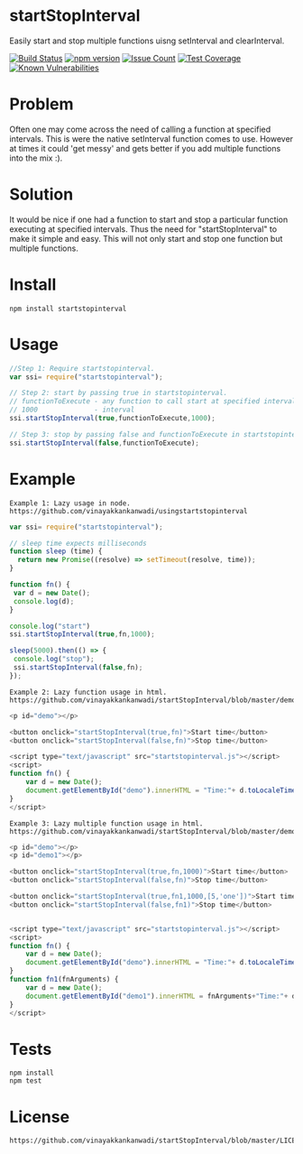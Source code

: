 # startStopInterval
Easily start and stop multiple functions uisng setInterval and clearInterval.

[![Build Status](https://travis-ci.org/vinayakkankanwadi/startStopInterval.svg?branch=master)](https://travis-ci.org/vinayakkankanwadi/startStopInterval)
[![npm version](https://badge.fury.io/js/startstopinterval.png)](https://badge.fury.io/js/startstopinterval)
[![Issue Count](https://codeclimate.com/repos/57f0d662762539006c007be9/badges/9188f8cd47a655a05661/issue_count.svg)](https://codeclimate.com/repos/57f0d662762539006c007be9/feed)
[![Test Coverage](https://codeclimate.com/repos/57f0d662762539006c007be9/badges/9188f8cd47a655a05661/coverage.svg)](https://codeclimate.com/repos/57f0d662762539006c007be9/coverage)
[![Known Vulnerabilities](https://snyk.io/test/github/vinayakkankanwadi/startstopinterval/4b139fc03c5c21f584b62bec9148d49c63b7442e/badge.svg)](https://snyk.io/test/github/vinayakkankanwadi/startstopinterval/4b139fc03c5c21f584b62bec9148d49c63b7442e)

Problem
========
Often one may come across the need of calling a function at specified intervals.
This is were the native setInterval function comes to use. 
However at times it could 'get messy' and gets better if you add multiple functions into the mix :).

Solution
========
It would be nice if one had a function to start and stop a particular function executing at specified intervals.
Thus the need for "startStopInterval" to make it simple and easy.
This will not only start and stop one function but multiple functions.

Install
========
```
npm install startstopinterval
```

Usage
======
```javascript
//Step 1: Require startstopinterval.
var ssi= require("startstopinterval");
```

```javascript
// Step 2: start by passing true in startstopinterval.
// functionToExecute - any function to call start at specified intervals.
// 1000              - interval
ssi.startStopInterval(true,functionToExecute,1000);
```

```javascript
// Step 3: stop by passing false and functionToExecute in startstopinterval.
ssi.startStopInterval(false,functionToExecute);
```

Example
======
```
Example 1: Lazy usage in node.
https://github.com/vinayakkankanwadi/usingstartstopinterval
```
```javascript
var ssi= require("startstopinterval");

// sleep time expects milliseconds
function sleep (time) {
  return new Promise((resolve) => setTimeout(resolve, time));
}

function fn() {
 var d = new Date();
 console.log(d);
}

console.log("start")
ssi.startStopInterval(true,fn,1000);

sleep(5000).then(() => {
 console.log("stop");
 ssi.startStopInterval(false,fn);
});
```

```
Example 2: Lazy function usage in html.
https://github.com/vinayakkankanwadi/startStopInterval/blob/master/demo.html
```
```javascript
<p id="demo"></p>

<button onclick="startStopInterval(true,fn)">Start time</button>
<button onclick="startStopInterval(false,fn)">Stop time</button>

<script type="text/javascript" src="startstopinterval.js"></script>
<script>
function fn() {
    var d = new Date();
    document.getElementById("demo").innerHTML = "Time:"+ d.toLocaleTimeString();
}
</script>

```

```
Example 3: Lazy multiple function usage in html.
https://github.com/vinayakkankanwadi/startStopInterval/blob/master/demo.html
```
```javascript
<p id="demo"></p>
<p id="demo1"></p>

<button onclick="startStopInterval(true,fn,1000)">Start time</button>
<button onclick="startStopInterval(false,fn)">Stop time</button>

<button onclick="startStopInterval(true,fn1,1000,[5,'one'])">Start time</button>
<button onclick="startStopInterval(false,fn1)">Stop time</button>


<script type="text/javascript" src="startstopinterval.js"></script>
<script>
function fn() {
    var d = new Date();
    document.getElementById("demo").innerHTML = "Time:"+ d.toLocaleTimeString();
}
function fn1(fnArguments) {
    var d = new Date();
    document.getElementById("demo1").innerHTML = fnArguments+"Time:"+ d.toLocaleTimeString();
}
</script>
```

Tests
=====
```shell
npm install
npm test
```

License
=======
```
https://github.com/vinayakkankanwadi/startStopInterval/blob/master/LICENSE
```
